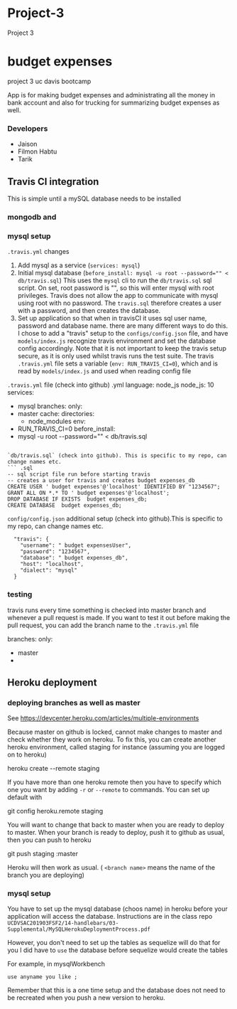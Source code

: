 # Project-3
Project 3
# budget expenses 
project 3 uc davis bootcamp 

App is for making budget expenses and administrating all the money in bank account  and also for trucking for  summarizing  budget expenses as well.

### Developers

* Jaison
* Filmon Habtu
* Tarik
 
 ## Travis CI integration

  
This is simple until a mySQL database needs to be installed
### mongodb and 
### mysql setup

`.travis.yml` changes

1. Add mysql as a service (`services: mysql`)
1. Initial mysql database (`before_install: mysql -u root --password="" < db/travis.sql`)
This uses the `mysql` cli to run the `db/travis.sql` sql script. On set, root password is "", so this will enter mysql with root privileges. Travis does not allow the app to communicate with mysql using root with no password. The `travis.sql` therefore creates a user with a password, and then creates the database.
1. Set up application so that when in travisCI it uses sql user name, password and database name. there are many different ways to do this. I chose to add a "travis" setup to the `configs/config.json` file, and have `models/index.js` recognize travis environment and set the database config accordingly. Note that it is not important to keep the travis setup secure, as it is only used whilst travis runs the test suite. The travis `.travis.yml` file sets a variable (`env: RUN_TRAVIS_CI=0`), which and is read by `models/index.js` and used when reading config file

`.travis.yml` file (check into github)
 .yml
language: node_js
node_js: 10
services:
  - mysql
branches:
  only:
  - master
cache:
  directories:
    - node_modules
env: 
  - RUN_TRAVIS_CI=0
before_install:
  - mysql -u root --password="" < db/travis.sql 
```

`db/travis.sql` (check into github). This is specific to my repo, can change names etc.
``` .sql
-- sql script file run before starting travis
-- creates a user for travis and creates budget expenses_db
CREATE USER ' budget expenses'@'localhost' IDENTIFIED BY "1234567";
GRANT ALL ON *.* TO ' budget expenses'@'localhost';
DROP DATABASE IF EXISTS  budget expenses_db;
CREATE DATABASE  budget expenses_db;
```

`config/config.json` additional setup (check into github).This is specific to my repo, can change names etc.
```
  "travis": {
    "username": " budget expensesUser",
    "password": "1234567",
    "database": " budget expenses_db",
    "host": "localhost",
    "dialect": "mysql"
  }
```
### testing

travis runs every time something is checked into master branch and whenever a pull request is made. If you want to 
test it out before making the pull request, you can add the branch name to the `.travis.yml` file


branches:
  only:
  - master
  - <your branch name>


## Heroku deployment

### deploying branches as well as master

See <https://devcenter.heroku.com/articles/multiple-environments>

Because master on github is locked, cannot make changes to master and check whether they work on heroku. To fix this, you can create another heroku environment, called staging for instance (assuming you are logged on to heroku)

heroku create --remote staging

If you have more than one heroku remote then you have to specify which one you want by adding `-r` or `--remote` to commands. You can set up default with

git config heroku.remote staging

You will want to change that back to master when you are ready to deploy to master.
When your branch is ready to deploy, push it to github as usual, then you can push to heroku

git push staging <branch name>:master

Heroku will then work as usual. ( `<branch name>` means the name of the branch you are deploying)

### mysql setup

You have to set up the mysql database (choos name) in heroku before your application will access the database.
Instructions are in the class repo
`UCDVSAC201903FSF2/14-handlebars/03-Supplemental/MySQLHerokuDeploymentProcess.pdf`

However, you don't need to set up the tables as sequelize will do that for you
I did have to `use` the database before sequelize would create the tables

For example, in mysqlWorkbench
```
use anyname you like ;
```

Remember that this is a one time setup and the database does not need to be recreated when you push a new version to heroku.
